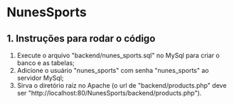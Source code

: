 # NunesSports
## 1. Instruções para rodar o código
1. Execute o arquivo "backend/nunes_sports.sql" no MySql para criar o banco e as tabelas;
2. Adicione o usuário "nunes_sports" com senha "nunes_sports" ao servidor MySql;
3. Sirva o diretório raíz no Apache (o url de "backend/products.php" deve ser "http://localhost:80/NunesSports/backend/products.php").